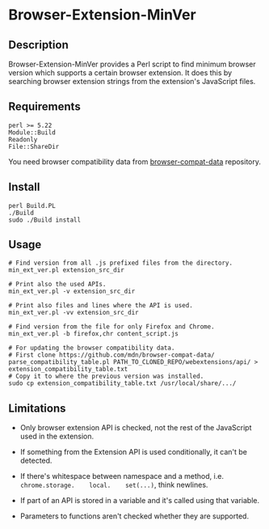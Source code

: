 # Browser-Extension-MinVer 

## Description

Browser-Extension-MinVer provides a Perl script to find minimum browser
version which supports a certain browser extension. It does this by searching
browser extension strings from the extension's JavaScript files.

## Requirements

    perl >= 5.22
    Module::Build
    Readonly
    File::ShareDir

You need browser compatibility data from
[browser-compat-data](https://github.com/mdn/browser-compat-data/) repository.

## Install

    perl Build.PL
    ./Build
    sudo ./Build install

## Usage

    # Find version from all .js prefixed files from the directory.
    min_ext_ver.pl extension_src_dir

    # Print also the used APIs.
    min_ext_ver.pl -v extension_src_dir

    # Print also files and lines where the API is used.
    min_ext_ver.pl -vv extension_src_dir

    # Find version from the file for only Firefox and Chrome.
    min_ext_ver.pl -b firefox,chr content_script.js

    # For updating the browser compatibility data.
    # First clone https://github.com/mdn/browser-compat-data/
    parse_compatibility_table.pl PATH_TO_CLONED_REPO/webextensions/api/ > extension_compatibility_table.txt
    # Copy it to where the previous version was installed.
    sudo cp extension_compatibility_table.txt /usr/local/share/.../

## Limitations

* Only browser extension API is checked, not the rest of the JavaScript used
in the extension.

* If something from the Extension API is used conditionally, it can't be
detected.

* If there's whitespace between namespace and a method, i.e.
`chrome.storage.    local.    set(...)`, think newlines.

* If part of an API is stored in a variable and it's called using that variable.

* Parameters to functions aren't checked whether they are supported.
